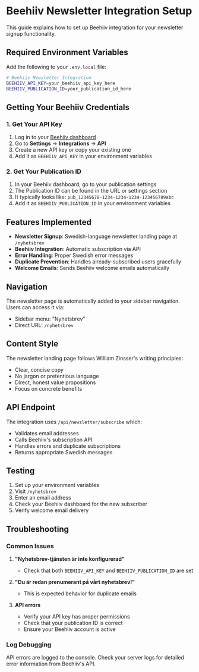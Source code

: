 # Beehiiv Newsletter Integration Setup

This guide explains how to set up Beehiiv integration for your newsletter signup functionality.

## Required Environment Variables

Add the following to your `.env.local` file:

```bash
# Beehiiv Newsletter Integration
BEEHIIV_API_KEY=your_beehiiv_api_key_here
BEEHIIV_PUBLICATION_ID=your_publication_id_here
```

## Getting Your Beehiiv Credentials

### 1. Get Your API Key
1. Log in to your [Beehiiv dashboard](https://app.beehiiv.com)
2. Go to **Settings** → **Integrations** → **API**
3. Create a new API key or copy your existing one
4. Add it as `BEEHIIV_API_KEY` in your environment variables

### 2. Get Your Publication ID
1. In your Beehiiv dashboard, go to your publication settings
2. The Publication ID can be found in the URL or settings section
3. It typically looks like: `pub_12345678-1234-1234-1234-123456789abc`
4. Add it as `BEEHIIV_PUBLICATION_ID` in your environment variables

## Features Implemented

- **Newsletter Signup**: Swedish-language newsletter landing page at `/nyhetsbrev`
- **Beehiiv Integration**: Automatic subscription via API
- **Error Handling**: Proper Swedish error messages
- **Duplicate Prevention**: Handles already-subscribed users gracefully
- **Welcome Emails**: Sends Beehiiv welcome emails automatically

## Navigation

The newsletter page is automatically added to your sidebar navigation. Users can access it via:
- Sidebar menu: "Nyhetsbrev"
- Direct URL: `/nyhetsbrev`

## Content Style

The newsletter landing page follows William Zinsser's writing principles:
- Clear, concise copy
- No jargon or pretentious language
- Direct, honest value propositions
- Focus on concrete benefits

## API Endpoint

The integration uses `/api/newsletter/subscribe` which:
- Validates email addresses
- Calls Beehiiv's subscription API
- Handles errors and duplicate subscriptions
- Returns appropriate Swedish messages

## Testing

1. Set up your environment variables
2. Visit `/nyhetsbrev` 
3. Enter an email address
4. Check your Beehiiv dashboard for the new subscriber
5. Verify welcome email delivery

## Troubleshooting

### Common Issues

1. **"Nyhetsbrev-tjänsten är inte konfigurerad"**
   - Check that both `BEEHIIV_API_KEY` and `BEEHIIV_PUBLICATION_ID` are set

2. **"Du är redan prenumerant på vårt nyhetsbrev!"**
   - This is expected behavior for duplicate emails

3. **API errors**
   - Verify your API key has proper permissions
   - Check that your publication ID is correct
   - Ensure your Beehiiv account is active

### Log Debugging

API errors are logged to the console. Check your server logs for detailed error information from Beehiiv's API.